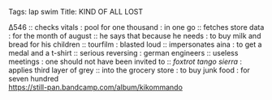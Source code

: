 Tags: lap swim
Title: KIND OF ALL LOST
  
∆546 :: checks vitals : pool for one thousand : in one go :: fetches store data : for the month of august :: he says that because he needs : to buy milk and bread for his children :: tourfilm : blasted loud :: impersonates aina : to get a medal and a t-shirt :: serious reversing : german engineers :: useless meetings : one should not have been invited to :: _foxtrot tango sierra_ : applies third layer of grey :: into the grocery store : to buy junk food : for seven hundred  
<https://still-pan.bandcamp.com/album/kikommando>  

